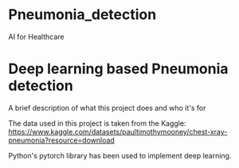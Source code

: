 # Pneumonia_detection
AI for Healthcare


# Deep learning based Pneumonia detection

A brief description of what this project does and who it's for

The data used in this project is taken from the Kaggle:
https://www.kaggle.com/datasets/paultimothymooney/chest-xray-pneumonia?resource=download

Python's pytorch library has been used to implement deep learning.

